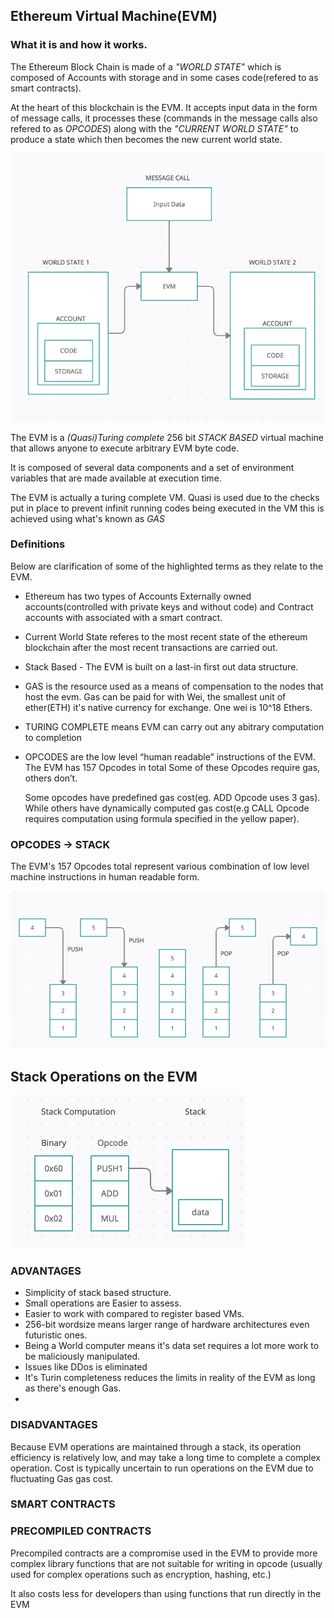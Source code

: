 ## Ethereum Virtual Machine(EVM)

### What it is and how it works.

The Ethereum Block Chain is made of a *"WORLD STATE"* which is composed of Accounts with storage and in some cases code(refered to as smart contracts).

At the heart of this blockchain is the EVM. It accepts input data in the form of message calls, it processes these (commands in the message calls also refered to as *OPCODES*) along with the *"CURRENT WORLD STATE"* to produce a state which then becomes the new current world state.

![EVM operation from a bird's eye view](/images/evm_birds_eye_view.png)


The EVM is a *(Quasi)Turing complete* 256 bit *STACK BASED* virtual machine that allows anyone to execute arbitrary EVM byte code.

It is composed of several data components and a set of environment variables that are made available at execution time.

The EVM is actually a turing complete VM. Quasi is used due to the checks put in place to prevent infinit running codes being executed in the VM this is achieved using what's known as *GAS*



### Definitions
Below are clarification of some of the highlighted terms as they relate to the EVM. 
- Ethereum has two types of Accounts Externally owned accounts(controlled with private keys and without code) and Contract accounts with associated with a smart contract.
- Current World State referes to the most recent state of the ethereum blockchain after the most recent transactions are carried out.
- Stack Based - The EVM is built on a last-in first out data structure.
- GAS is the resource used as a means of compensation to the nodes that host the evm. Gas can be paid for with Wei, the smallest unit of ether(ETH) it's native currency for exchange. One wei is 10^18 Ethers.
- TURING COMPLETE means EVM can carry out any abitrary computation to completion
- OPCODES are the low level “human readable” instructions of the EVM. The EVM has 157 Opcodes in total 
    Some of these Opcodes require gas, others don’t. 

    Some opcodes have predefined gas cost(eg. ADD Opcode uses 3 gas). While others have dynamically computed gas cost(e.g CALL Opcode requires computation using formula specified in the yellow paper).




### OPCODES -> STACK

The EVM's 157 Opcodes total represent various combination of low level machine instructions in human readable form.

![General stack operation from a bird's eye view](/images/push_pop_stack.png)


## Stack Operations on the EVM
![EVM opcodes stack operation](/images/stack_ops.png)


### ADVANTAGES

- Simplicity of stack based structure.
- Small operations are Easier to assess.
- Easier to work with compared to register based VMs.
- 256-bit wordsize means larger range of hardware architectures even futuristic ones.
- Being a World computer means it's data set requires a lot more work to be maliciously manipulated.
- Issues like DDos is eliminated
- It's Turin completeness reduces the limits in reality of the EVM as long as there's enough Gas.
- 

### DISADVANTAGES
Because EVM operations are maintained through a stack, its operation efficiency is relatively low, and may take a long time to complete a complex operation.
Cost is typically uncertain to run operations on the EVM due to fluctuating Gas gas cost.
### SMART CONTRACTS


### PRECOMPILED CONTRACTS
Precompiled contracts are a compromise used in the EVM to provide more complex library functions that are not suitable for writing in opcode 
(usually used for complex operations such as encryption, hashing, etc.)

It also costs less for developers than using functions that run directly in the EVM